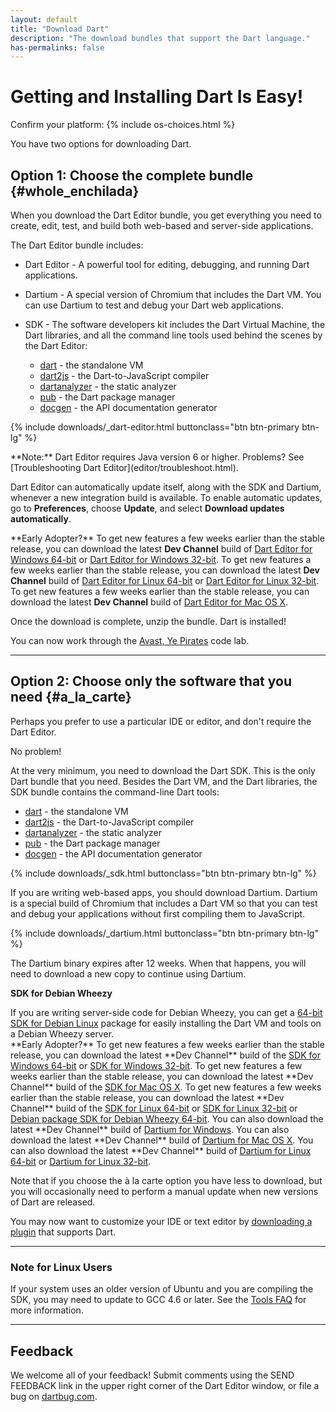 ```yaml
---
layout: default
title: "Download Dart"
description: "The download bundles that support the Dart language."
has-permalinks: false
---
```


# Getting and Installing Dart Is Easy!

<p class="os-choices">
Confirm your platform: 
 {% include os-choices.html %}
</p>

You have two options for downloading Dart.

## Option 1: Choose the complete bundle {#whole_enchilada}

When you download the Dart Editor bundle, you get everything you
need to create, edit, test, and build both web-based and server-side
applications.

The Dart Editor bundle includes:

* Dart Editor - A powerful tool for editing, debugging, and running Dart
  applications.
* Dartium - A special version of Chromium that includes the Dart VM.
You can use Dartium to test and debug your Dart web applications.
* SDK - The software developers kit includes the Dart Virtual Machine,
  the Dart libraries, and all the command line tools used behind the
  scenes by the Dart Editor:

  * [dart](/tools/dart-vm/) - the standalone VM
  * [dart2js](/tools/dart2js/) - the Dart-to-JavaScript compiler
  * [dartanalyzer](/docs/dart-up-and-running/contents/ch04-tools-dart_analyzer.html) - the static analyzer
  * [pub](/tools/pub/) - the Dart package manager
  * [docgen](docgen/) - the API documentation generator

{% include downloads/_dart-editor.html buttonclass="btn btn-primary btn-lg" %}

<aside class="alert alert-info" markdown="1">
**Note:** Dart Editor requires Java version 6 or higher.
Problems? See [Troubleshooting Dart Editor](editor/troubleshoot.html).
</aside>

Dart Editor can automatically update itself, along with the SDK and
Dartium, whenever a new integration build is available. To enable
automatic updates, go to **Preferences**, choose **Update**, and select
**Download updates automatically**.

<aside class="alert alert-info" markdown="1">
**Early Adopter?**  

<span class="windows downloads">
To get new features a few weeks earlier than the stable release,
you can download the latest <strong>Dev Channel</strong> build of
 <a data-tool="editor" class="download-link" data-bits="64" data-os="windows" data-build="continuous" href="http://storage.googleapis.com/dart-archive/channels/dev/release/latest/editor/darteditor-windows-x64.zip">Dart Editor for
Windows 64-bit</a> or
 <a data-tool="editor" class="download-link" data-bits="32" data-os="windows" data-build="continuous" href="http://storage.googleapis.com/dart-archive/channels/dev/release/latest/editor/darteditor-windows-ia32.zip">Dart Editor for
Windows 32-bit</a>.
</span>

<span class="linux downloads">
To get new features a few weeks earlier than the stable release,
you can download the latest <strong>Dev Channel</strong> build of
 <a data-tool="editor" class="download-link" data-bits="64" data-os="linux" data-build="continuous" href="http://storage.googleapis.com/dart-archive/channels/dev/release/latest/editor/darteditor-linux-x64.zip">Dart Editor for
Linux 64-bit</a> or
 <a data-tool="editor" class="download-link" data-bits="32" data-os="linux" data-build="continuous" href="http://storage.googleapis.com/dart-archive/channels/dev/release/latest/editor/darteditor-linux-ia32.zip">Dart Editor for
Linux 32-bit</a>.
</span>

<span class="macos downloads">
To get new features a few weeks earlier than the stable release,
you can download the latest <strong>Dev Channel</strong> build of
 <a data-tool="editor" class="download-link" data-bits="64" data-os="macos" data-build="continuous" href="http://storage.googleapis.com/dart-archive/channels/dev/release/latest/editor/darteditor-macos-x64.zip">Dart Editor for
Mac OS X</a>.
</span>
</aside>

Once the download is complete, unzip the bundle. Dart is installed!

You can now work through the [Avast, Ye Pirates](/codelabs/darrrt/) code lab.

------

## Option 2: Choose only the software that you need {#a_la_carte}
Perhaps you prefer to use a particular IDE or editor, and don't
require the Dart Editor.

No problem!

At the very minimum, you need to download the Dart SDK.
This is the only Dart bundle that you need. Besides the Dart VM,
and the Dart libraries, the SDK bundle contains the command-line Dart tools:

  * [dart](/tools/dart-vm/) - the standalone VM
  * [dart2js](/tools/dart2js/) - the Dart-to-JavaScript compiler
  * [dartanalyzer](/docs/dart-up-and-running/contents/ch04-tools-dart_analyzer.html) - the static analyzer
  * [pub](/tools/pub/) - the Dart package manager
  * [docgen](docgen/) - the API documentation generator

<p class="os-choices">
{% include downloads/_sdk.html buttonclass="btn btn-primary btn-lg" %}
</p>

If you are writing web-based apps, you should download Dartium.
Dartium is a special build of Chromium that includes a Dart VM
so that you can test and debug your applications without first
compiling them to JavaScript.

{% include downloads/_dartium.html buttonclass="btn btn-primary btn-lg" %}

The Dartium binary expires after 12 weeks.
When that happens, you will need to download a new copy
to continue using Dartium.

<span class="linux">
<p><strong>SDK for Debian Wheezy</strong></p>
If you are writing server-side code for Debian Wheezy, you can get a
<a href="http://storage.googleapis.com/dart-archive/channels/stable/release/latest/linux_packages/debian_wheezy/dart_1.4.3-1_amd64.deb">64-bit SDK for
Debian Linux</a> package for easily installing the Dart VM and tools
on a Debian Wheezy server.

<aside class="alert alert-info" markdown="1">
**Early Adopter?**
<span class="windows">
To get new features a few weeks earlier than the stable release,
you can download the latest **Dev Channel** build of the
<a href="http://storage.googleapis.com/dart-archive/channels/dev/release/latest/sdk/dartsdk-windows-x64-release.zip">SDK for Windows 64-bit</a>
or 
<a href="http://storage.googleapis.com/dart-archive/channels/dev/release/latest/sdk/dartsdk-windows-ia32-release.zip">SDK for Windows 32-bit</a>.
</span>

<span class="macos">
To get new features a few weeks earlier than the stable release,
you can download the latest **Dev Channel** build of the
<a href="http://storage.googleapis.com/dart-archive/channels/dev/release/latest/sdk/dartsdk-macos-x64-release.zip">SDK for Mac OS X</a>.
</span>

<span class="linux">
To get new features a few weeks earlier than the stable release,
you can download the latest **Dev Channel** build of the
<a href="http://storage.googleapis.com/dart-archive/channels/dev/release/latest/sdk/dartsdk-linux-x64-release.zip">SDK for Linux 64-bit</a>
or
<a href="http://storage.googleapis.com/dart-archive/channels/dev/release/latest/sdk/dartsdk-linux-ia32-release.zip">SDK for Linux 32-bit</a>
or
<a href="http://storage.googleapis.com/dart-archive/channels/dev/release/latest/linux_packages/debian_wheezy/dart_1.5.0-dev.4.20-1_amd64.deb">Debian
package SDK for Debian Wheezy 64-bit</a>.
</span>

<span class="windows">
You can also download the latest **Dev Channel** build of
<a href="http://storage.googleapis.com/dart-archive/channels/dev/release/latest/dartium/dartium-windows-ia32-release.zip">Dartium for Windows</a>.
</span>

<span class="macos">
You can also download the latest **Dev Channel** build of
<a href="http://storage.googleapis.com/dart-archive/channels/dev/release/latest/dartium/dartium-macos-ia32-release.zip">Dartium for Mac OS X</a>.
</span>

<span class="linux">
You can also download the latest **Dev Channel** build of
<a href="http://storage.googleapis.com/dart-archive/channels/dev/release/latest/dartium/dartium-linux-x64-release.zip">Dartium for Linux 64-bit</a>
or
<a href="http://storage.googleapis.com/dart-archive/channels/dev/release/latest/dartium/dartium-linux-ia32-release.zip">Dartium for Linux 32-bit</a>.
</span>
</aside>

Note that if you choose the à la carte option you have less to download, but
you will occasionally need to perform a manual update when new
versions of Dart are released.

You may now want to customize your IDE or text editor by
[downloading a plugin](more_downloads.html) that supports Dart.

------

### Note for Linux Users
If your system uses an older version of Ubuntu and you are compiling the
SDK, you may need to update to GCC 4.6 or later.
See the <a href="faq.html">Tools FAQ</a> for more information.

------

## Feedback
We welcome all of your feedback! Submit comments using the
SEND FEEDBACK link in the upper right corner of the Dart Editor window,
or file a bug on [dartbug.com](http://dartbug.com).
